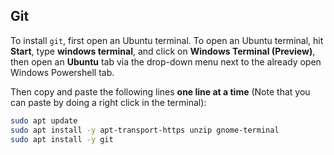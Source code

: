 ## Git

To install `git`, first open an Ubuntu terminal. To open an Ubuntu terminal, hit **Start**, type **windows terminal**, and click on **Windows Terminal (Preview)**, then open an **Ubuntu** tab via the drop-down menu next to the already open Windows Powershell tab.

Then copy and paste the following lines **one line at a time** (Note that you can paste by doing a right click in the terminal):

```bash
sudo apt update
sudo apt install -y apt-transport-https unzip gnome-terminal
sudo apt install -y git
```


